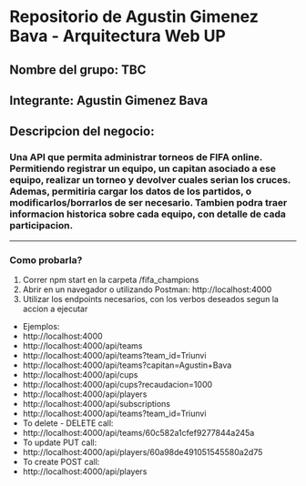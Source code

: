 # Repositorio de Agustin Gimenez Bava - Arquitectura Web UP


## Nombre del grupo: TBC
## Integrante: Agustin Gimenez Bava
## Descripcion del negocio: 
### Una API que permita administrar torneos de FIFA online. Permitiendo registrar un equipo, un capitan asociado a ese equipo, realizar un torneo y devolver cuales serian los cruces. Ademas, permitiria cargar los datos de los partidos, o modificarlos/borrarlos de ser necesario. Tambien podra traer informacion historica sobre cada equipo, con detalle de cada participacion.
---
### Como probarla?
1. Correr npm start en la carpeta /fifa_champions
2. Abrir en un navegador o utilizando Postman: http://localhost:4000
3. Utilizar los endpoints necesarios, con los verbos deseados segun la accion a ejecutar
- Ejemplos:
- http://localhost:4000
- http://localhost:4000/api/teams
- http://localhost:4000/api/teams?team_id=Triunvi
- http://localhost:4000/api/teams?capitan=Agustin+Bava
- http://localhost:4000/api/cups
- http://localhost:4000/api/cups?recaudacion=1000
- http://localhost:4000/api/players
- http://localhost:4000/api/subscriptions
- http://localhost:4000/api/teams?team_id=Triunvi
- To delete - DELETE call:
- http://localhost:4000/api/teams/60c582a1cfef9277844a245a
- To update PUT call:
- http://localhost:4000/api/players/60a98de491051545580a2d75
- To create POST call:
- http://localhost:4000/api/players
